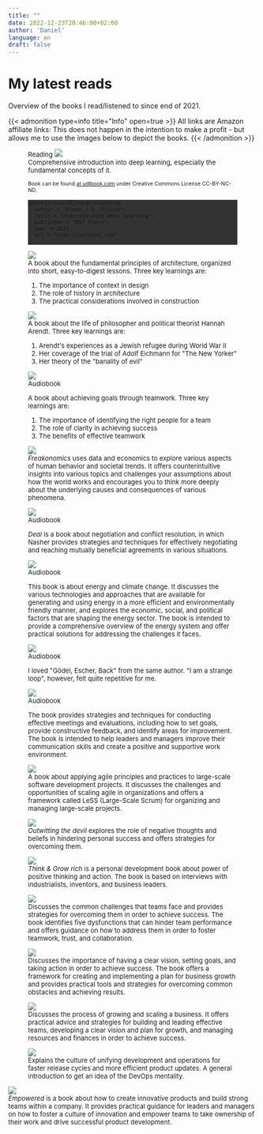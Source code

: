 ```yaml
---
title: ""
date: 2022-12-23T20:46:00+02:00
author: 'Daniel'
language: en
draft: false
---
```


# My latest reads

Overview of the books I read/listened to since end of 2021.

{{< admonition type=info title="Info" open=true >}}
All links are Amazon affiliate links: This does not happen in the intention to make a profit - but allows me to use the images below to depict the books.
{{< /admonition >}}

<div class="gallery-grid book-gallery">

<figure class="book_cover" style=font-size:small;">
<span class="reading_badge" style="">Reading</span>
<!-- Understanding Deep Learning -->
<a href="https://udlbook.github.io/udlbook/"><img src="https://raw.githubusercontent.com/udlbook/udlbook/main/UDLCoverSmall.jpg"></a>
<figcaption>Comprehensive introduction into deep learning, especially the fundamental concepts of it. 

<span style="font-size:8pt">Book can be found <a href="http://udlbook.com">at udlbook.com</a> under Creative Commons License CC-BY-NC-ND.</span>

<pre style="background-color: #333!important;overflow: hidden;font-size:8pt">
@book{prince2023understanding,
  author = "Simon J.D. Prince",
  title = "Understanding Deep Learning",
  publisher = "MIT Press",
  year = 2023,
  url = "http://udlbook.com"
}
</pre>


</figcaption>
</figure>



<figure class="book_cover" style=font-size:small;">
<!-- 101 Things I learned at Architecture Schooll -->
<a href="https://www.amazon.de/101-Things-Learned-Architecture-School/dp/0262062666?crid=2CZRS5GWHXF0G&keywords=101+things+i+learned+in+architecture+school&qid=1672142537&sprefix=101+thin%2Caps%2C79&sr=8-1&linkCode=li3&tag=noegel-21&linkId=49d00c78e78f63d8d0a52f4df5205b1c&language=de_DE&ref_=as_li_ss_il" target="_blank"><img border="0" src="//ws-eu.amazon-adsystem.com/widgets/q?_encoding=UTF8&ASIN=0262062666&Format=_SL650_&ID=AsinImage&MarketPlace=DE&ServiceVersion=20070822&WS=1&tag=noegel-21&language=de_DE"></a>
<figcaption>A book about the fundamental principles of architecture, organized into short, easy-to-digest lessons. Three key learnings are:

<ol>
<li>The importance of context in design</li>
<li>The role of history in architecture</li>
<li>The practical considerations involved in construction</li>
</ol>

</figcaption>
</figure>


<figure class="book_cover" style=font-size:small;">
<!-- Die drei Leben der Hannah Arendt-->
<a href="https://www.amazon.de/Die-drei-Leben-Hannah-Arendt/dp/3423282088?crid=2XY8F388MK8ND&keywords=die+drei+leben+der+hannah+arendt&qid=1672080417&sprefix=die+drei+lebenm+de%2Caps%2C85&sr=8-1&linkCode=li2&tag=noegel-21&linkId=4b91e4a341a4a43a64b24f3ecea8d4d2&language=de_DE&ref_=as_li_ss_il" target="_blank"><img border="0" src="//ws-eu.amazon-adsystem.com/widgets/q?_encoding=UTF8&ASIN=3423282088&Format=_SL650_&ID=AsinImage&MarketPlace=DE&ServiceVersion=20070822&WS=1&tag=noegel-21&language=de_DE"></a>
<figcaption>A book about the life of philosopher and political theorist Hannah Arendt. Three key learnings are:

<ol>
<li>Arendt's experiences as a Jewish refugee during World War II</li>
<li>Her coverage of the trial of Adolf Eichmann for "The New Yorker"</li>
<li>Her theory of the "banality of evil"</li>
</ol>
 </figcaption>
</figure>

<figure class="book_cover" style=font-size:small;">
<!-- Who not how -->
<a href="https://www.amazon.de/Who-Not-How-Accelerating-Teamwork/dp/1401960588?__mk_de_DE=%C3%85M%C3%85%C5%BD%C3%95%C3%91&crid=170VCMKP5KRMQ&keywords=who+not+how&qid=1671879496&sprefix=who+not+how%2Caps%2C83&sr=8-1&linkCode=li3&tag=noegel-21&linkId=483d551adcd08aacd496748c1b854238&language=de_DE&ref_=as_li_ss_il" target="_blank"><img src="//ws-eu.amazon-adsystem.com/widgets/q?_encoding=UTF8&ASIN=1401960588&Format=_SL650_&ID=AsinImage&MarketPlace=DE&ServiceVersion=20070822&WS=1&tag=noegel-21&language=de_DE"></a>
<figcaption>Audiobook

A book about achieving goals through teamwork. Three key learnings are:

<ol>
<li>The importance of identifying the right people for a team</li>
<li>The role of clarity in achieving success</li>
<li>The benefits of effective teamwork</li>
</ol>
</figcaption>
</figure>

<figure class="book_cover" style=;font-size:small;">
<!-- Freakonomics -->
<a href="https://www.amazon.de/Freakonomics-Steven-D-Levitt/dp/0061956279?crid=1J1U819DC6WKD&keywords=freakonomics&qid=1671992307&sprefix=Freakonomics%2Caps%2C86&sr=8-1&linkCode=li2&tag=noegel-21&linkId=7047fe9d09d489d0311e1f6904a0beed&language=de_DE&ref_=as_li_ss_il" target="_blank"><img border="0" src="//ws-eu.amazon-adsystem.com/widgets/q?_encoding=UTF8&ASIN=0061956279&Format=_SL650_&ID=AsinImage&MarketPlace=DE&ServiceVersion=20070822&WS=1&tag=noegel-21&language=de_DE" ></a>
<figcaption><i>Freakonomics</i> uses data and economics to explore various aspects of human behavior and societal trends. It offers counterintuitive insights into various topics and challenges your assumptions about how the world works and encourages you to think more deeply about the underlying causes and consequences of various phenomena.</figcaption>
</figure>



<figure class="book_cover" style=;font-size:small;">
<!-- Deal -->
<a href="https://www.amazon.de/Deal-gibst-mir-was-will/dp/B00CZ505RG?crid=18NEAZRBMU3OZ&keywords=deal&qid=1671992341&sprefix=deal%2Caps%2C85&sr=8-1&linkCode=li2&tag=noegel-21&linkId=a6eddd51ab9162399fa9d320dbd4be12&language=de_DE&ref_=as_li_ss_il" target="_blank"><img border="0" src="//ws-eu.amazon-adsystem.com/widgets/q?_encoding=UTF8&ASIN=B00CZ505RG&Format=_S650_&ID=AsinImage&MarketPlace=DE&ServiceVersion=20070822&WS=1&tag=noegel-21&language=de_DE" ></a> 
<figcaption>Audiobook

<i>Deal</i> is a book about negotiation and conflict resolution, in which Nasher provides strategies and techniques for effectively negotiating and reaching mutually beneficial agreements in various situations.</figcaption>
</figure>



<figure class="book_cover" style=;font-size:small;">
<!-- Energierevolution jetzt -->
<a href="https://www.amazon.de/Energierevolution-Mobilit%C3%A4t-Wohnen-gr%C3%BCner-Wasserstoff/dp/B09QQJ1BWC?__mk_de_DE=%C3%85M%C3%85%C5%BD%C3%95%C3%91&crid=OSHO833G2SZX&keywords=Energierevolution+jetzt&qid=1671992414&s=audible&sprefix=energierevolution+jetzt%2Caudible%2C69&sr=1-1&linkCode=li2&tag=noegel-21&linkId=2feab8e94fdd0b5289153aa2ecbdeacb&language=de_DE&ref_=as_li_ss_il" target="_blank"><img border="0" src="//ws-eu.amazon-adsystem.com/widgets/q?_encoding=UTF8&ASIN=B09QQJ1BWC&Format=_SL650_&ID=AsinImage&MarketPlace=DE&ServiceVersion=20070822&WS=1&tag=noegel-21&language=de_DE" ></a>
<figcaption>Audiobook

This book is about energy and climate change. It discusses the various technologies and approaches that are available for generating and using energy in a more efficient and environmentally friendly manner, and explores the economic, social, and political factors that are shaping the energy sector. The book is intended to provide a comprehensive overview of the energy system and offer practical solutions for addressing the challenges it faces.
</figure>


<figure class="book_cover" style=;font-size:small;">
<!-- I am a strange loop -->
<a href="https://www.amazon.de/I-Am-a-Strange-Loop/dp/B07HJCQR39?__mk_de_DE=%C3%85M%C3%85%C5%BD%C3%95%C3%91&crid=1WJZLH4EXL4T4&keywords=I+am+a+strange+loop&qid=1671992364&s=audible&sprefix=i+am+a+strange+loop%2Caudible%2C70&sr=1-1&linkCode=li2&tag=noegel-21&linkId=489d4d6fb69ccb9ba5cd4f464c0f0015&language=de_DE&ref_=as_li_ss_il" target="_blank"><img border="0" src="//ws-eu.amazon-adsystem.com/widgets/q?_encoding=UTF8&ASIN=B07HJCQR39&Format=_SL650_&ID=AsinImage&MarketPlace=DE&ServiceVersion=20070822&WS=1&tag=noegel-21&language=de_DE" ></a>
<figcaption>Audiobook

I loved "Gödel, Escher, Back" from the same author. "I am a strange loop", however, felt quite repetitive for me.</figcaption>
</figure>


<figure class="book_cover" style=;font-size:small;">
<!-- 2 Stunden Chef -->
<a href="https://www.amazon.de/Mitarbeitergespr%C3%A4che-Gespr%C3%A4chsf%C3%BChrung-aus-Praxis-f%C3%BCr/dp/B07KC7WT1N?__mk_de_DE=%C3%85M%C3%85%C5%BD%C3%95%C3%91&crid=1W1YTDTUNR1LV&keywords=Mitarbeitergespr%C3%A4che&qid=1671992466&s=audible&sprefix=mitarbeitergespr%C3%A4che%2Caudible%2C309&sr=1-1&linkCode=li3&tag=noegel-21&linkId=95e42646fe938d7ff500b91eded8e6f6&language=de_DE&ref_=as_li_ss_il" target="_blank"><img border="0" src="//ws-eu.amazon-adsystem.com/widgets/q?_encoding=UTF8&ASIN=B07KC7WT1N&Format=_SL650_&ID=AsinImage&MarketPlace=DE&ServiceVersion=20070822&WS=1&tag=noegel-21&language=de_DE" ></a>
<figcaption>Audiobook

The book provides strategies and techniques for conducting effective meetings and evaluations, including how to set goals, provide constructive feedback, and identify areas for improvement. The book is intended to help leaders and managers improve their communication skills and create a positive and supportive work environment.
</figcaption>
</figure>


<figure class="book_cover" style=;font-size:small;">
<!-- Large Scale Scrum -->
<a href="https://www.amazon.de/Large-Scale-Scrum-More-Addison-Wesley-Signature/dp/0321985710?__mk_de_DE=%C3%85M%C3%85%C5%BD%C3%95%C3%91&crid=2N4PC2TABC9N6&keywords=Large+Scale+Scrum&qid=1671992382&s=audible&sprefix=large+scale+scrum%2Caudible%2C75&sr=1-2-catcorr&linkCode=li2&tag=noegel-21&linkId=f89962f3b18e464468b16a9228238fdc&language=de_DE&ref_=as_li_ss_il" target="_blank"><img border="0" src="//ws-eu.amazon-adsystem.com/widgets/q?_encoding=UTF8&ASIN=0321985710&Format=_SL650_&ID=AsinImage&MarketPlace=DE&ServiceVersion=20070822&WS=1&tag=noegel-21&language=de_DE" ></a>
<figcaption>A book about applying agile principles and practices to large-scale software development projects. It discusses the challenges and opportunities of scaling agile in organizations and offers a framework called LeSS (Large-Scale Scrum) for organizing and managing large-scale projects.</figcaption>
</figure>

<figure class="book_cover" style=;font-size:small;">
<!-- Outwitting the devil -->
<a href="https://www.amazon.de/Outwitting-Devil-Official-Publication-Foundation/dp/1640951830?keywords=outwitting+the+devil&qid=1671992260&sprefix=outwitting%2Caps%2C77&sr=8-1&linkCode=li2&tag=noegel-21&linkId=59647fc9d70adafffcb7fbc626ef85cf&language=de_DE&ref_=as_li_ss_il" target="_blank"><img border="0" src="//ws-eu.amazon-adsystem.com/widgets/q?_encoding=UTF8&ASIN=1640951830&Format=_SL650_&ID=AsinImage&MarketPlace=DE&ServiceVersion=20070822&WS=1&tag=noegel-21&language=de_DE" ></a>  
<figcaption><i>Outwitting the devil</i> explores the role of negative thoughts and beliefs in hindering personal success and offers strategies for overcoming them.</figcaption>
</figure>

<figure class="book_cover" style=;font-size:small;">
<!-- Think & Grow rich -->
<a href="https://www.amazon.de/Think-Grow-Rich-Napoleon-Hill/dp/1604591870?__mk_de_DE=%C3%85M%C3%85%C5%BD%C3%95%C3%91&crid=3NDKDGLXNS1UO&keywords=Think+%26+Grow+rich&qid=1671992283&sprefix=think+%26+grow+rich%2Caps%2C153&sr=8-1&linkCode=li2&tag=noegel-21&linkId=d134f0b42ee9e3229cd352dbef5ab94d&language=de_DE&ref_=as_li_ss_il" target="_blank"><img border="0" src="//ws-eu.amazon-adsystem.com/widgets/q?_encoding=UTF8&ASIN=1604591870&Format=_SL650_&ID=AsinImage&MarketPlace=DE&ServiceVersion=20070822&WS=1&tag=noegel-21&language=de_DE" ></a>
<figcaption><i>Think & Grow rich</i> is a personal development book about power of positive thinking and action. The book is based on interviews with  industrialists, inventors, and business leaders.</figcaption>
</figure>

<figure class="book_cover" style=;font-size:small;">
<!-- 5 Dysfunktionen eines Teams -->
<a href="https://www.amazon.de/gp/product/352750799X?ie=UTF8&psc=1&linkCode=li2&tag=noegel-21&linkId=4823b922cb9138cfbb69ffbf86bc49da&language=de_DE&ref_=as_li_ss_il" target="_blank"><img border="0" src="//ws-eu.amazon-adsystem.com/widgets/q?_encoding=UTF8&ASIN=352750799X&Format=_SL650_&ID=AsinImage&MarketPlace=DE&ServiceVersion=20070822&WS=1&tag=noegel-21&language=de_DE" ></a>
<figcaption>Discusses the common challenges that teams face and provides strategies for overcoming them in order to achieve success. The book identifies five dysfunctions that can hinder team performance and offers guidance on how to address them in order to foster teamwork, trust, and collaboration.
</figcaption>
</figure>



<figure class="book_cover" style=;font-size:small;">
<!-- Traction -->
<a href="https://www.amazon.de/Traction-Get-Grip-Your-Business/dp/1936661845?_encoding=UTF8&qid=1671992159&sr=8-1&linkCode=li2&tag=noegel-21&linkId=5f9893d0c16cdb5c8af1d21c4d3e251e&language=de_DE&ref_=as_li_ss_il" target="_blank"><img border="0" src="//ws-eu.amazon-adsystem.com/widgets/q?_encoding=UTF8&ASIN=1936661845&Format=_SL650_&ID=AsinImage&MarketPlace=DE&ServiceVersion=20070822&WS=1&tag=noegel-21&language=de_DE" ></a>  
<figcaption>Discusses the importance of having a clear vision, setting goals, and taking action in order to achieve success. The book offers a framework for creating and implementing a plan for business growth and provides practical tools and strategies for overcoming common obstacles and achieving results.
</figcaption>
</figure>

<figure class="book_cover" style=;font-size:small;">
<!-- Scaling Up -->
<a href="https://www.amazon.de/Scaling-Up-Companies-Rockefeller-Habits/dp/0986019593?pd_rd_w=7nMN8&content-id=amzn1.sym.6023e427-25bb-42e7-aaa9-a6e0a8bdcb7b&pf_rd_p=6023e427-25bb-42e7-aaa9-a6e0a8bdcb7b&pf_rd_r=1875KCMV74NBS5EBSDCE&pd_rd_wg=SXMLM&pd_rd_r=fb089b47-5f58-4ccf-bb5a-19e6ccc8cf2e&pd_rd_i=0986019593&psc=1&linkCode=li2&tag=noegel-21&linkId=61ec4cca3a7ecf9d84dca9b85cc05fd5&language=de_DE&ref_=as_li_ss_il" target="_blank"><img border="0" src="//ws-eu.amazon-adsystem.com/widgets/q?_encoding=UTF8&ASIN=0986019593&Format=_SL650_&ID=AsinImage&MarketPlace=DE&ServiceVersion=20070822&WS=1&tag=noegel-21&language=de_DE" ></a>
<figcaption>Discusses the process of growing and scaling a business. It offers practical advice and strategies for building and leading effective teams, developing a clear vision and plan for growth, and managing resources and finances in order to achieve success.</figcaption>
</figure>

<figure class="book_cover" style=;font-size:small;">
<!-- DevOps -->
<a href="https://www.amazon.de/DevOps-f%C3%BCr-Dummies-Emily-Freeman/dp/3527716246?__mk_de_DE=%C3%85M%C3%85%C5%BD%C3%95%C3%91&crid=3M4W8XSPXQCUW&keywords=DevOps+dummies&qid=1671992071&sprefix=devops+dummies%2Caps%2C86&sr=8-4&linkCode=li2&tag=noegel-21&linkId=bf69cc7bcc414372877af69fea4c6c9b&language=de_DE&ref_=as_li_ss_il" target="_blank"><img border="0" src="//ws-eu.amazon-adsystem.com/widgets/q?_encoding=UTF8&ASIN=3527716246&Format=_SL650_&ID=AsinImage&MarketPlace=DE&ServiceVersion=20070822&WS=1&tag=noegel-21&language=de_DE" ></a>  <figcaption>Explains the culture of unifying development and operations for faster release cycles and more efficient product updates. A general introduction to get an idea of the DevOps mentality.</figcaption>
</figure>

<figure class="book_cover" style="margin:auto;font-size:small;">
<!-- Empowered -->
<a href="https://www.amazon.de/Empowered-Ordinary-Extraordinary-Products-Silicon/dp/111969129X?_encoding=UTF8&qid=1671879952&sr=8-1&linkCode=li3&tag=noegel-21&linkId=0b7f1a7967bb2b9b5e944925d4a95950&language=de_DE&ref_=as_li_ss_il" target="_blank"><img border="0" src="//ws-eu.amazon-adsystem.com/widgets/q?_encoding=UTF8&ASIN=111969129X&Format=_SL650_&ID=AsinImage&MarketPlace=DE&ServiceVersion=20070822&WS=1&tag=noegel-21&language=de_DE"></a>
<figcaption><i>Empowered</i> is a book about how to create innovative products and build strong teams within a company. It provides practical guidance for leaders and managers on how to foster a culture of innovation and empower teams to take ownership of their work and drive successful product development.</figcaption>
</figure>

</div>